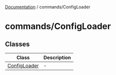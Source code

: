 [Documentation](../../index.md) / commands/ConfigLoader

# commands/ConfigLoader

## Classes

| Class | Description |
| ------ | ------ |
| [ConfigLoader](classes/ConfigLoader.md) | - |
